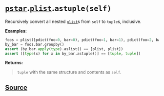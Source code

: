 # [`pstar`](./pstar.md).[`plist`](./pstar_plist.md).`astuple(self)`

Recursively convert all nested [`plist`](./pstar_plist.md)s from `self` to `tuple`s, inclusive.

**Examples:**
```python
foos = plist([pdict(foo=0, bar=0), pdict(foo=1, bar=1), pdict(foo=2, bar=0)])
by_bar = foos.bar.groupby()
assert (by_bar.apply(type).aslist() == [plist, plist])
assert ([type(x) for x in by_bar.astuple()] == [tuple, tuple])
```

**Returns:**

>    `tuple` with the same structure and contents as `self`.



## [Source](../pstar/pstar.py#L3374-L3393)